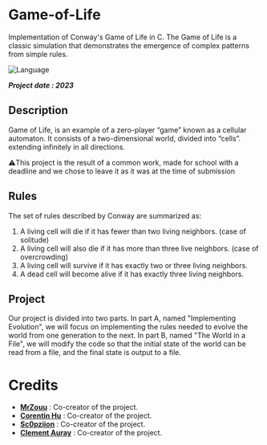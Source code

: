 # Game-of-Life
Implementation of Conway's Game of Life in C. The Game of Life is a classic simulation that demonstrates the emergence of complex patterns from simple rules.

![Language](https://img.shields.io/badge/Language-C-b0b0b0)

***Project date : 2023***

##  Description
Game of Life, is an example of a zero-player “game” known as a cellular automaton. It consists of a two-dimensional world, divided into “cells”. extending infinitely in all directions.

⚠️This project is the result of a common work, made for school with a deadline and we chose to leave it as it was at the time of submission

## Rules
The set of rules described by Conway are summarized as:
1. A living cell will die if it has fewer than two living neighbors. (case of solitude)
2. A living cell will also die if it has more than three live neighbors. (case of overcrowding)
3. A living cell will survive if it has exactly two or three living neighbors.
4. A dead cell will become alive if it has exactly three living neighbors.

## Project
Our project is divided into two parts.
In part A, named "Implementing Evolution", we will focus on implementing the rules needed to evolve the world from
one generation to the next.
In part B, named "The World in a File", we will modify the code so that the initial state of the world can be read from a file, and the final state is output to a file.

#  Credits
* [**MrZouu**](https://github.com/MrZouu) : Co-creator of the project.
* [**Corentin Hu**](https://github.com/cohru) : Co-creator of the project.
* [**Sc0pziion**](https://github.com/sc0pziion) : Co-creator of the project.
* [**Clement Auray**](https://github.com/Clementauray) : Co-creator of the project.
